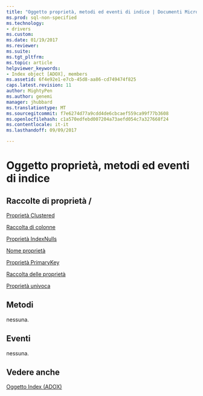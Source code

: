 ```yaml
---
title: "Oggetto proprietà, metodi ed eventi di indice | Documenti Microsoft"
ms.prod: sql-non-specified
ms.technology:
- drivers
ms.custom: 
ms.date: 01/19/2017
ms.reviewer: 
ms.suite: 
ms.tgt_pltfrm: 
ms.topic: article
helpviewer_keywords:
- Index object [ADOX], members
ms.assetid: 6f4e92e1-e7cb-45d8-aa86-cd749474f825
caps.latest.revision: 11
author: MightyPen
ms.author: genemi
manager: jhubbard
ms.translationtype: MT
ms.sourcegitcommit: f7e6274d77a9cdd4de6cbcaef559ca99f77b3608
ms.openlocfilehash: c1a570edfebd007204a73aefd054c7a327668f24
ms.contentlocale: it-it
ms.lasthandoff: 09/09/2017

---
```

# <a name="index-object-properties-methods-and-events"></a>Oggetto proprietà, metodi ed eventi di indice
## <a name="propertiescollections"></a>Raccolte di proprietà /  
 [Proprietà Clustered](../../../ado/reference/adox-api/clustered-property-adox.md)  
  
 [Raccolta di colonne](../../../ado/reference/adox-api/columns-collection-adox.md)  
  
 [Proprietà IndexNulls](../../../ado/reference/adox-api/indexnulls-property-adox.md)  
  
 [Nome proprietà](../../../ado/reference/adox-api/name-property-adox.md)  
  
 [Proprietà PrimaryKey](../../../ado/reference/adox-api/primarykey-property-adox.md)  
  
 [Raccolta delle proprietà](../../../ado/reference/ado-api/properties-collection-ado.md)  
  
 [Proprietà univoca](../../../ado/reference/adox-api/unique-property-adox.md)  
  
## <a name="methods"></a>Metodi  
 nessuna.  
  
## <a name="events"></a>Eventi  
 nessuna.  
  
## <a name="see-also"></a>Vedere anche  
 [Oggetto Index (ADOX)](../../../ado/reference/adox-api/index-object-adox.md)

